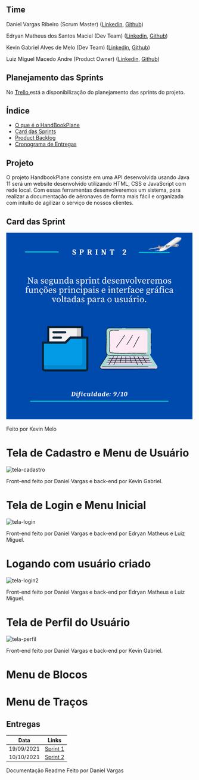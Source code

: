 ## Time

Daniel Vargas Ribeiro (Scrum Master)
([Linkedin](https://www.linkedin.com/in/daniel-vargas-8b806a184/),
[Github](https://github.com/DanVargaa))

Edryan Matheus dos Santos Maciel (Dev Team)
([Linkedin](https://www.linkedin.com/in/edryan-maciel-43538b198/),
[Github](https://github.com/edryan25))

Kevin Gabriel Alves de Melo (Dev Team)
([Linkedin](https://www.linkedin.com/in/kevin-melo-1004/),
[Github](https://github.com/kevingabrielmelo))

Luiz Miguel Macedo Andre (Product Owner)
([Linkedin](https://www.linkedin.com/in/luiz-miguel-475347193/),
[Github](https://github.com/Salitop))


## Planejamento das Sprints
No <a href='https://trello.com/b/n0Ky9r1p/api-4sem'> Trello </a>
está a disponibilização do planejamento das sprints do projeto.

## Índice
* [O que é o HandBookPlane](#projeto)
* [Card das Sprints](#cards-das-sprints)
* [Product Backlog](#lista-de-requisitos)
* [Cronograma de Entregas](#entregas)

## Projeto

O projeto HandbookPlane consiste em uma API desenvolvida usando Java 11 será um website desenvolvido utilizando HTML, CSS e JavaScript com rede local. Com essas ferramentas desenvolveremos um sistema, para realizar a documentação de aéronaves de forma mais fácil e organizada com intuito de agilizar o serviço de nossos clientes.

## Card das Sprint
  ![card_2](https://github.com/Salitop/HandbookPlane_4ADS-A/blob/Sprint-1/Doc/Cards/Card_2.png)

Feito por Kevin Melo

# Tela de Cadastro e Menu de Usuário

![tela-cadastro](https://media2.giphy.com/media/Zu91KIWkQ6N9jR79Y5/giphy.gif?cid=790b7611a67ce432ca26b0d97dec88248dfed78d7d78f7bf&rid=giphy.gif&ct=g)

Front-end feito por Daniel Vargas e back-end por Kevin Gabriel.

# Tela de Login e Menu Inicial

![tela-login](https://media3.giphy.com/media/XYN0WW65QHVo2vufiE/giphy.gif?cid=790b7611b89621e871c4dab1f14a5c14ce5c4d80fe688a2d&rid=giphy.gif&ct=g)

Front-end feito por Daniel Vargas e back-end por Edryan Matheus e Luiz Miguel.

# Logando com usuário criado

![tela-login2](https://media2.giphy.com/media/MLIUXo1QmFivarRFE1/giphy.gif?cid=790b761152d03b7881197c0f843701154b922f3e839ef845&rid=giphy.gif&ct=g)

Front-end feito por Daniel Vargas e back-end por Edryan Matheus e Luiz Miguel.

# Tela de Perfil do Usuário

![tela-perfil](https://media4.giphy.com/media/EuKOPLwu9KQCMqg7ny/giphy.gif?cid=790b7611083cca12117612e08db080e8853b3e4cd03b431a&rid=giphy.gif&ct=g)

Front-end feito por Daniel Vargas e back-end por Kevin Gabriel.

# Menu de Blocos

# Menu de Traços

## Entregas


| Data | Links |
| ------ | ------ |
|    19/09/2021    |[Sprint 1](https://github.com/Salitop/HandbookPlane_4ADS-A/tree/Sprint-1)|
|    10/10/2021    |[Sprint 2](https://github.com/Salitop/HandbookPlane_4ADS-A/tree/Sprint-2)|

Documentação Readme Feito por Daniel Vargas
